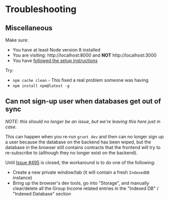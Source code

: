 # Troubleshooting

## Miscellaneous

Make sure:

- You have at least Node version 8 installed
- You are visiting: http://localhost:8000 and **NOT** http://localhost:3000
- You have [followed the setup instructions](Getting-Started-frontend.md#how-do-i-get-set-up--just-run-the-site)

Try:

- `npm cache clean` - This fixed a real problem someone was having
- `npm install npm@latest -g`

## Can not sign-up user when databases get out of sync

*NOTE: this should no longer be an issue, but we're leaving this here just in case.*

This can happen when you re-run `grunt dev` and then can no longer sign up a user because the database on the backend has been wiped, but the database in the browser still contains contracts that the frontend will try to re-subscribe to (although they no longer exist on the backend).

Until [Issue #495](https://github.com/okTurtles/group-income/issues/495) is closed, the workaround is to do one of the following:

- Create a new private window/tab (it will contain a fresh `IndexedDB` instance)
- Bring up the browser's dev tools, go into "Storage", and manually clear/delete all the Group Income related entries in the "Indexed DB" / "Indexed Database" section
